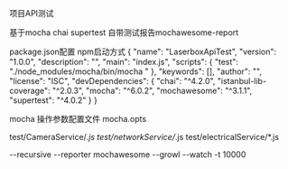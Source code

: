 项目API测试

基于mocha chai supertest 自带测试报告mochawesome-report


package.json配置 npm启动方式
{
  "name": "LaserboxApiTest",
  "version": "1.0.0",
  "description": "",
  "main": "index.js",
  "scripts": {
    "test": "./node_modules/mocha/bin/mocha  "
  },
  "keywords": [],
  "author": "",
  "license": "ISC",
  "devDependencies": {
    "chai": "^4.2.0",
    "istanbul-lib-coverage": "^2.0.3",
    "mocha": "^6.0.2",
    "mochawesome": "^3.1.1",
    "supertest": "^4.0.2"
  }
}


mocha 操作参数配置文件  mocha.opts

test/CameraService/*.js
test/networkService/*.js
test/electricalService/*.js

--recursive
--reporter mochawesome
--growl
--watch
-t 10000